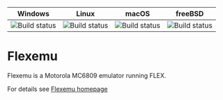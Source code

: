 | Windows | Linux | macOS | freeBSD |
|---------|-------|-------|---------|
| ![Build status](https://ci.appveyor.com/api/projects/status/github/aladur/flexemu?svg=true) | ![Build status](https://ci.appveyor.com/api/projects/status/github/aladur/flexemu?svg=true) | ![Build status](https://ci.appveyor.com/api/projects/status/github/aladur/flexemu?svg=true) | ![Build status](https://api.cirrus-ci.com/github/aladur/flexemu.svg?branch=master) |

# Flexemu

Flexemu is a Motorola MC6809 emulator running FLEX.

For details see [Flexemu homepage](http://flexemu.neocities.org)

